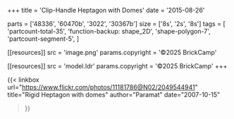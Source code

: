 +++
title = 'Clip-Handle Heptagon with Domes'
date  = '2015-08-26'

parts = ['48336', '60470b', '3022', '30367b']
size  = ['8s', '2s', '8s']
tags  = [
  'partcount-total-35',
  'function-backup: shape_2D',
  'shape-polygon-7',
  'partcount-segment-5',
]

[[resources]]
src              = 'image.png'
params.copyright = '©2025 BrickCamp'

[[resources]]
src              = 'model.ldr'
params.copyright = '©2025 BrickCamp'
+++

{{< linkbox
    url="https://www.flickr.com/photos/11181786@N02/2049544941"
    title="Rigid Heptagon with domes"
    author="Paramat"
    date="2007-10-15"
>}}
